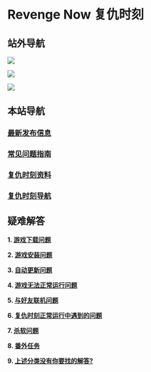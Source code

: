 # Revenge Now 复仇时刻

## 站外导航
[![](https://gitee.com/Zero_Fanker/Revenge-Now-Wiki/raw/master/LOGO_Tieba.jpg)](https://tieba.baidu.com/f?kw=%E5%A4%8D%E4%BB%87%E6%97%B6%E5%88%BB&ie=utf-8)

[![](https://gitee.com/Zero_Fanker/Revenge-Now-Wiki/raw/master/LOGO_Bilibili.jpg)](https://space.bilibili.com/25328668)

[![](https://gitee.com/Zero_Fanker/Revenge-Now-Wiki/raw/master/LOGO_MODDB.jpg)](https://www.moddb.com/mods/revenge-now)

## 本站导航
### [最新发布信息](./Publishment.md)

### [常见问题指南](/QuestionNAnswer/index.md)

### [复仇时刻资料](./复仇时刻资料.md)

### [复仇时刻导航](./链接导航.md)

## 疑难解答 

**1. [游戏下载问题](/QuestionNAnswer/index.md?id=1-游戏下载问题)**

**2. [游戏安装问题](/QuestionNAnswer/游戏安装问题.md)**

**3. [自动更新问题](/QuestionNAnswer/index.md#3-自动更新问题)**

**4. [游戏无法正常运行问题](/QuestionNAnswer/index.md#4-游戏无法正常运行问题)**

**5. [与好友联机问题](/QuestionNAnswer/index.md#5-与好友联机问题)**

**6. [复仇时刻正常运行中遇到的问题](/QuestionNAnswer/index.md#6-复仇时刻正常运行中遇到的问题)**

**7. [杀软问题](/QuestionNAnswer/index.md#7-杀软问题)**

**8. [番外任务](/QuestionNAnswer/index.md#8-番外任务)**

**9. [上述分类没有你要找的解答?](/QuestionNAnswer/index.md#9-上述分类没有你要找的解答)**

